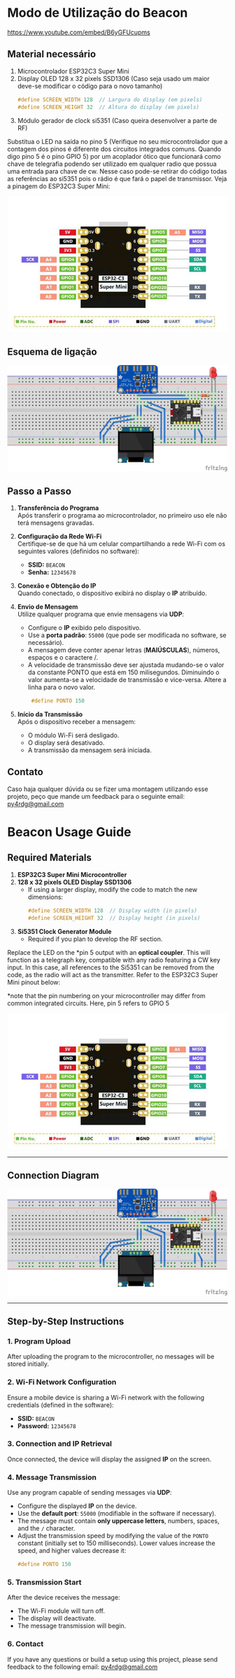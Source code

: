 # Modo de Utilização do Beacon
https://www.youtube.com/embed/B6yGFUcupms


## Material necessário

1. Microcontrolador ESP32C3 Super Mini
2. Display OLED 128 x 32 pixels SSD1306 (Caso seja usado um maior deve-se modificar o código para o novo tamanho)
   ```cpp
   #define SCREEN_WIDTH 128  // Largura do display (em pixels)
   #define SCREEN_HEIGHT 32  // Altura do display (em pixels)
   ```
3. Módulo gerador de clock si5351 (Caso queira desenvolver a parte de RF)
   
Substitua o LED na saída no pino 5 (Verifique no seu microcontrolador que a contagem dos pinos é diferente dos circuitos integrados comuns. Quando digo pino 5 é o pino GPIO 5) por um acoplador ótico que funcionará como chave de telegrafia podendo ser utilizado em qualquer radio que possua uma entrada para chave de cw. Nesse caso pode-se retirar do código todas as referências ao si5351 pois o rádio é que fará o papel de transmissor. Veja a pinagem do ESP32C3 Super Mini:

![Pinagem Componente](esp32_c3_supermini_pinout.jpg)
## Esquema de ligação
![Esquema de ligação em protoboard](BEACON-ESP32SuprMini_bb.jpg)

## Passo a Passo

1. **Transferência do Programa**  
   Após transferir o programa ao microcontrolador, no primeiro uso ele não terá mensagens gravadas.

2. **Configuração da Rede Wi-Fi**  
   Certifique-se de que há um celular compartilhando a rede Wi-Fi com os seguintes valores (definidos no software):  
   - **SSID:** `BEACON`  
   - **Senha:** `12345678`

3. **Conexão e Obtenção do IP**  
   Quando conectado, o dispositivo exibirá no display o **IP** atribuído. 

4. **Envio de Mensagem**  
   Utilize qualquer programa que envie mensagens via **UDP**:  
   - Configure o **IP** exibido pelo dispositivo.  
   - Use a **porta padrão**: `55000` (que pode ser modificada no software, se necessário).
   - A mensagem deve conter apenar letras (**MAIÚSCULAS**), números, espaços e o caractere /.
   - A velocidade de transmissão deve ser ajustada mudando-se o valor da constante PONTO que está em 150 milisegundos. Diminuindo o valor aumenta-se a velocidade de transmissão e vice-versa. Altere a linha para o novo valor.
       ```cpp
        #define PONTO 150
        ```

5. **Início da Transmissão**  
   Após o dispositivo receber a mensagem:  
   - O módulo Wi-Fi será desligado.  
   - O display será desativado.  
   - A transmissão da mensagem será iniciada.

## Contato

Caso haja qualquer dúvida ou se fizer uma montagem utilizando esse projeto, peço que mande um feedback para o seguinte email: py4rdg@gmail.com 

# Beacon Usage Guide

## Required Materials

1. **ESP32C3 Super Mini Microcontroller**  
2. **128 x 32 pixels OLED Display SSD1306**  
   - If using a larger display, modify the code to match the new dimensions:
     ```cpp
     #define SCREEN_WIDTH 128  // Display width (in pixels)
     #define SCREEN_HEIGHT 32  // Display height (in pixels)
     ```
3. **Si5351 Clock Generator Module**  
   - Required if you plan to develop the RF section.

Replace the LED on the *pin 5 output with an **optical coupler**. This will function as a telegraph key, compatible with any radio featuring a CW key input. In this case, all references to the Si5351 can be removed from the code, as the radio will act as the transmitter. Refer to the ESP32C3 Super Mini pinout below:

*note that the pin numbering on your microcontroller may differ from common integrated circuits. Here, pin 5 refers to GPIO 5

![Component Pinout](esp32_c3_supermini_pinout.jpg)

---

## Connection Diagram

![Connection Diagram on Breadboard](BEACON-ESP32SuprMini_bb.jpg)

---

## Step-by-Step Instructions

### 1. Program Upload
After uploading the program to the microcontroller, no messages will be stored initially.

### 2. Wi-Fi Network Configuration
Ensure a mobile device is sharing a Wi-Fi network with the following credentials (defined in the software):
- **SSID:** `BEACON`  
- **Password:** `12345678`

### 3. Connection and IP Retrieval
Once connected, the device will display the assigned **IP** on the screen.

### 4. Message Transmission
Use any program capable of sending messages via **UDP**:
- Configure the displayed **IP** on the device.
- Use the **default port**: `55000` (modifiable in the software if necessary).
- The message must contain **only uppercase letters**, numbers, spaces, and the `/` character.
- Adjust the transmission speed by modifying the value of the `PONTO` constant (initially set to 150 milliseconds). Lower values increase the speed, and higher values decrease it:
  ```cpp
  #define PONTO 150
  ```
### 5. Transmission Start
After the device receives the message:
- The Wi-Fi module will turn off.
- The display will deactivate.
- The message transmission will begin.

### 6. Contact
If you have any questions or build a setup using this project, please send feedback to the following email:
py4rdg@gmail.com
